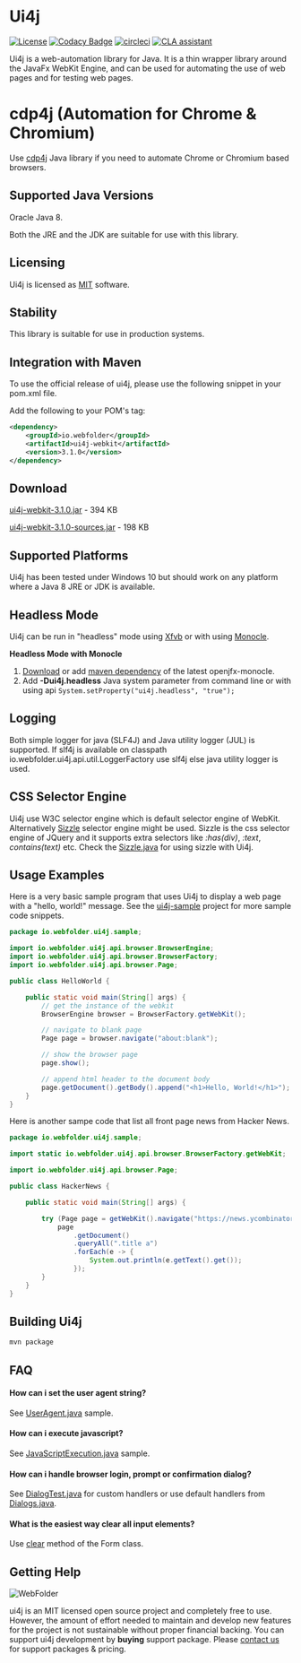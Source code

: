 Ui4j
====

[![License](https://img.shields.io/badge/license-MIT-blue.svg)](https://github.com/webfolderio/ui4j/blob/master/LICENSE) [![Codacy Badge](https://api.codacy.com/project/badge/Grade/3e29f77ded47488f9ae4a1f609def42f)](https://www.codacy.com/app/WebFolder/ui4j?utm_source=github.com&amp;utm_medium=referral&amp;utm_content=webfolderio/ui4j&amp;utm_campaign=Badge_Grade)
[![circleci](https://img.shields.io/circleci/project/github/webfolderio/ui4j.svg?label=linux)](https://circleci.com/gh/webfolderio/ui4j)
[![CLA assistant](https://cla-assistant.io/readme/badge/webfolderio/ui4j)](https://cla-assistant.io/webfolderio/ui4j)

Ui4j is a web-automation library for Java. It is a thin wrapper library around the JavaFx WebKit Engine, and can be used for automating the use of web pages and for testing web pages.

cdp4j (Automation for Chrome & Chromium)
=============================
Use [cdp4j](https://github.com/webfolderio/cdp4j) Java library if you need to automate  Chrome or Chromium based browsers.

Supported Java Versions
-----------------------

Oracle Java 8.

Both the JRE and the JDK are suitable for use with this library.


Licensing
---------

Ui4j is licensed as [MIT](https://github.com/webfolderio/ui4j/blob/master/LICENSE) software.

Stability
---------

This library is suitable for use in production systems.

Integration with Maven
----------------------

To use the official release of ui4j, please use the following snippet in your pom.xml file.

Add the following to your POM's <dependencies> tag:

```xml
<dependency>
    <groupId>io.webfolder</groupId>
    <artifactId>ui4j-webkit</artifactId>
    <version>3.1.0</version>
</dependency>
```

Download
--------
[ui4j-webkit-3.1.0.jar](https://search.maven.org/remotecontent?filepath=io/webfolder/ui4j-webkit/3.1.0/ui4j-webkit-3.1.0.jar) - 394 KB

[ui4j-webkit-3.1.0-sources.jar](https://search.maven.org/remotecontent?filepath=io/webfolder/ui4j-webkit/3.1.0/ui4j-webkit-3.1.0-sources.jar) - 198 KB


Supported Platforms
-------------------

Ui4j has been tested under Windows 10 but should work on any platform where a Java 8 JRE or JDK is available.


Headless Mode
-------------

Ui4j can be run in "headless" mode using [Xfvb](http://en.wikipedia.org/wiki/Xvfb) or with using [Monocle](https://wiki.openjdk.java.net/display/OpenJFX/Monocle).

**Headless Mode with Monocle**

1. [Download](https://search.maven.org/remotecontent?filepath=org/testfx/openjfx-monocle/8u76-b04/openjfx-monocle-8u76-b04.jar) or add [maven dependency](https://search.maven.org/#artifactdetails%7Corg.testfx%7Copenjfx-monocle%7C8u76-b04%7Cjar) of the latest openjfx-monocle.
2. Add **-Dui4j.headless** Java system parameter from command line or with using api ```System.setProperty("ui4j.headless", "true");```

Logging
-------
Both simple logger for java (SLF4J) and Java utility logger (JUL) is supported.
If slf4j is available on classpath io.webfolder.ui4j.api.util.LoggerFactory use slf4j else java utility logger is used.

CSS Selector Engine
-------------------
Ui4j use W3C selector engine which is default selector engine of WebKit. Alternatively [Sizzle](http://http://sizzlejs.com) selector engine might be used.
Sizzle is the css selector engine of JQuery and it supports extra selectors like _:has(div)_, _:text_, _contains(text)_ etc.
Check the [Sizzle.java](https://github.com/ui4j/ui4j/blob/master/ui4j-sample/src/main/java/com/ui4j/sample/Sizzle.java) for using sizzle with Ui4j.


Usage Examples
--------------

Here is a very basic sample program that uses Ui4j to display a web page with a "hello, world!" message. See the [ui4j-sample](https://github.com/ui4j/ui4j/tree/master/ui4j-sample/src/main/java/com/ui4j/sample) project for more sample code snippets.

```java
package io.webfolder.ui4j.sample;

import io.webfolder.ui4j.api.browser.BrowserEngine;
import io.webfolder.ui4j.api.browser.BrowserFactory;
import io.webfolder.ui4j.api.browser.Page;

public class HelloWorld {

    public static void main(String[] args) {
        // get the instance of the webkit
        BrowserEngine browser = BrowserFactory.getWebKit();

        // navigate to blank page
        Page page = browser.navigate("about:blank");

        // show the browser page
        page.show();

        // append html header to the document body
        page.getDocument().getBody().append("<h1>Hello, World!</h1>");
    }
}
```

Here is another sampe code that list all front page news from Hacker News.

```java
package io.webfolder.ui4j.sample;

import static io.webfolder.ui4j.api.browser.BrowserFactory.getWebKit;

import io.webfolder.ui4j.api.browser.Page;

public class HackerNews {

    public static void main(String[] args) {

        try (Page page = getWebKit().navigate("https://news.ycombinator.com")) {
            page
                .getDocument()
                .queryAll(".title a")
                .forEach(e -> {
                    System.out.println(e.getText().get());
                });
        }
    }
}
```

Building Ui4j
-------------

```bash
mvn package
```

FAQ
---

#### How can i set the user agent string?

See [UserAgent.java](https://github.com/ui4j/ui4j/blob/master/ui4j-sample/src/main/java/com/ui4j/sample/UserAgent.java) sample.

#### How can i execute javascript?

See [JavaScriptExecution.java](https://github.com/ui4j/ui4j/blob/master/ui4j-sample/src/main/java/com/ui4j/sample/JavaScriptExecution.java) sample.

#### How can i handle browser login, prompt or confirmation dialog?

See [DialogTest.java](https://github.com/ui4j/ui4j/blob/master/ui4j-webkit/src/test/java/com/ui4j/test/DialogTest.java) for custom handlers or
use default handlers from [Dialogs.java](https://github.com/ui4j/ui4j/blob/master/ui4j-api/src/main/java/com/ui4j/api/dialog/Dialogs.java).

#### What is the easiest way clear all input elements?

Use [clear](https://github.com/ui4j/ui4j/blob/master/ui4j-api/src/main/java/com/ui4j/api/dom/Form.java#L13) method of the Form class.

Getting Help
------------

![WebFolder](https://raw.githubusercontent.com/webfolderio/cdp4j/master/images/logo.png)

ui4j is an MIT licensed open source project and completely free to use. However, the amount of effort needed to maintain and develop new features for the project is not sustainable without proper financial backing. You can support ui4j development by 
**buying** support package. Please [contact us](https://webfolder.io/support) for support packages & pricing.

